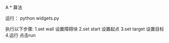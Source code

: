 
A * 算法


运行： python widgets.py

执行以下步骤:
    1.set wall 设置障碍块
    2.set start 设置起点
    3.set target 设置目标
    4.运行 点击run

